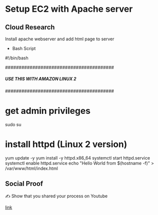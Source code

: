 <!-- This is a template you can use for quick progress days. It removes a lot of the steps we encourage you to share in the longer template 000-DAY-ARTICLE-LONG-TEMPLATE.MD-->

# Setup EC2 with Apache server

## Cloud Research

Install apache webserver and add html page to server

-  Bash Script

#!/bin/bash

########################################
##### USE THIS WITH AMAZON LINUX 2 #####
########################################

# get admin privileges
sudo su

# install httpd (Linux 2 version)
yum update -y
yum install -y httpd.x86_64
systemctl start httpd.service
systemctl enable httpd.service
echo "Hello World from $(hostname -f)" > /var/www/html/index.html

## Social Proof

✍️ Show that you shared your process on Youtube

[link](link)
